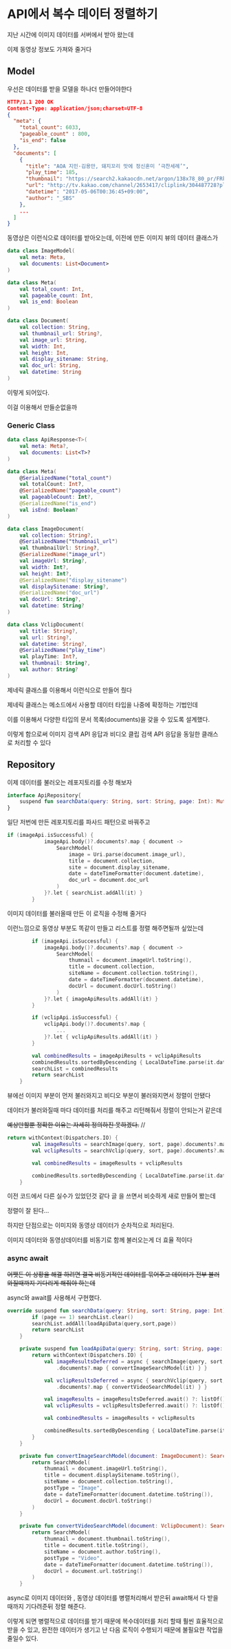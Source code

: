 API에서 복수 데이터 정렬하기
=

지난 시간에 이미지 데이터를 서버에서 받아 왔는데

이제 동영상 정보도 가져와 줄거다

## Model

우선은 데이터를 받을 모델을 하나더 만들어야한다

```json
HTTP/1.1 200 OK
Content-Type: application/json;charset=UTF-8
{
  "meta": {    
    "total_count": 6033,
    "pageable_count" : 800,
    "is_end": false
  },
  "documents": [
    {
      "title": "AOA 지민·김용만, 돼지꼬리 맛에 정신혼미 ‘극찬세례’",
      "play_time": 185,
      "thumbnail": "https://search2.kakaocdn.net/argon/138x78_80_pr/FRkbdWEKr4F",
      "url": "http://tv.kakao.com/channel/2653417/cliplink/304487728?playlistId=87634",
      "datetime": "2017-05-06T00:36:45+09:00",
      "author": "_SBS"
    },
    ...
  ]
}
```

동영상은 이런식으로 데이터를 받아오는데, 이전에 만든 이미지 뷰의 데이터 클래스가

```kotlin
data class ImageModel(
    val meta: Meta,
    val documents: List<Document>
)

data class Meta(
    val total_count: Int,
    val pageable_count: Int,
    val is_end: Boolean
)

data class Document(
    val collection: String,
    val thumbnail_url: String?,
    val image_url: String,
    val width: Int,
    val height: Int,
    val display_sitename: String,
    val doc_url: String,
    val datetime: String
)
```

이렇게 되어있다.

이걸 이용해서 만들순없을까

### Generic Class
```kotlin
data class ApiResponse<T>(
    val meta: Meta?,
    val documents: List<T>?
)

data class Meta(
    @SerializedName("total_count")
    val totalCount: Int?,
    @SerializedName("pageable_count")
    val pageableCount: Int?,
    @SerializedName("is_end")
    val isEnd: Boolean?
)

data class ImageDocument(
    val collection: String?,
    @SerializedName("thumbnail_url")
    val thumbnailUrl: String?,
    @SerializedName("image_url")
    val imageUrl: String?,
    val width: Int?,
    val height: Int?,
    @SerializedName("display_sitename")
    val displaySitename: String?,
    @SerializedName("doc_url")
    val docUrl: String?,
    val datetime: String?
)

data class VclipDocument(
    val title: String?,
    val url: String?,
    val datetime: String?,
    @SerializedName("play_time")
    val playTime: Int?,
    val thumbnail: String?,
    val author: String?
)
```
제네릭 클래스를 이용해서 이런식으로 만들어 줬다

제네릭 클래스는 메소드에서 사용할 데이터 타입을 나중에 확정하는 기법인데

이를 이용해서 다양한 타입의 문서 목록(documents)을 갖을 수 있도록 설계했다.

이렇게 함으로써 이미지 검색 API 응답과 비디오 클립 검색 API 응답을 동일한 클래스로 처리할 수 있다

## Repository

이제 데이터를 불러오는 레포지토리를 수정 해보자

```kotlin
interface ApiRepository{
    suspend fun searchData(query: String, sort: String, page: Int): MutableList<SearchModel>
}
```
일단 저번에 만든 레포지토리를 파사드 패턴으로 바꿔주고

```kotlin
if (imageApi.isSuccessful) {
            imageApi.body()?.documents?.map { document ->
                SearchModel(
                    image = Uri.parse(document.image_url),
                    title = document.collection,
                    site = document.display_sitename,
                    date = dateTimeFormatter(document.datetime),
                    doc_url = document.doc_url
                )
            }?.let { searchList.addAll(it) }
        }
```

이미지 데이터를 불러올때 만든 이 로직을 수정해 줄거다

이런느낌으로 동영상 부분도 똑같이 만들고 리스트를 정렬 해주면될까 싶었는데

```kotlin
        if (imageApi.isSuccessful) {
            imageApi.body()?.documents?.map { document ->
                SearchModel(
                    thumnail = document.imageUrl.toString(),
                    title = document.collection,
                    siteName = document.collection.toString(),
                    date = dateTimeFormatter(document.datetime),
                    docUrl = document.docUrl.toString()
                )
            }?.let { imageApiResults.addAll(it) }
        }

        if (vclipApi.isSuccessful) {
            vclipApi.body()?.documents?.map { 
                ...
            }?.let { vclipApiResults.addAll(it) }
        }

        val combinedResults = imageApiResults + vclipApiResults
        combinedResults.sortedByDescending { LocalDateTime.parse(it.date, formatter) }.toMutableList()
        searchList = combinedResults
        return searchList
    }
```

뷰에선 이미지 부분이 먼저 불러와지고 비디오 부분이 불러와지면서 정렬이 안됐다

데이터가 불러와질때 마다 데이터를 처리를 해주고 리턴해줘서 정렬이 안되는거 같은데

~~예상만할뿐 정확한 이유는 자세히 정의하진 못하겠다.~~ //

```kotlin
return withContext(Dispatchers.IO) {
        val imageResults = searchImage(query, sort, page).documents?.map { convertImageSearchModel(it) } ?: listOf()
        val vclipResults = searchVclip(query, sort, page).documents?.map { convertVideoSearchModel(it) } ?: listOf()

        val combinedResults = imageResults + vclipResults

        combinedResults.sortedByDescending { LocalDateTime.parse(it.date, formatter) }.toMutableList()
    }
```
이전 코드에서 다른 실수가 있었던것 같다 글 을 쓰면서 비슷하게 새로 만들어 봤는데

정렬이 잘 된다...

하지만 단점으로는 이미지와 동영상 데이터가 순차적으로 처리된다.

이미지 데이터와 동영상데이터를 비동기로 함께 불러오는게 더 효율 적이다

### async await

~~어쨋든 이 상황을 해결 하려면 결국 비동기적인 데이터를 묶어주고 데이터가 전부 불러와질때까지 기다리게 해줘야 하는데~~

async와 await를 사용해서 구현했다.

```kotlin
override suspend fun searchData(query: String, sort: String, page: Int): MutableList<SearchModel> {
        if (page == 1) searchList.clear()
        searchList.addAll(loadApiData(query,sort,page))
        return searchList
    }

    private suspend fun loadApiData(query: String, sort: String, page: Int): MutableList<SearchModel> {
        return withContext(Dispatchers.IO) {
            val imageResultsDeferred = async { searchImage(query, sort, page)
                .documents?.map { convertImageSearchModel(it) } }

            val vclipResultsDeferred = async { searchVclip(query, sort, page)
                .documents?.map { convertVideoSearchModel(it) } }

            val imageResults = imageResultsDeferred.await() ?: listOf()
            val vclipResults = vclipResultsDeferred.await() ?: listOf()

            val combinedResults = imageResults + vclipResults

            combinedResults.sortedByDescending { LocalDateTime.parse(it.date, formatter) }.toMutableList()
        }
    }

    private fun convertImageSearchModel(document: ImageDocument): SearchModel {
        return SearchModel(
            thumnail = document.imageUrl.toString(),
            title = document.displaySitename.toString(),
            siteName = document.collection.toString(),
            postType = "Image",
            date = dateTimeFormatter(document.datetime.toString()),
            docUrl = document.docUrl.toString()
        )
    }

    private fun convertVideoSearchModel(document: VclipDocument): SearchModel {
        return SearchModel(
            thumnail = document.thumbnail.toString(),
            title = document.title.toString(),
            siteName = document.author.toString(),
            postType = "Video",
            date = dateTimeFormatter(document.datetime.toString()),
            docUrl = document.url.toString()
        )
    }
```

async로 이미지 데이터와 , 동영상 데이터를 병렬처리해서 받은뒤 await해서 다 받을때까지 기다려준뒤 정렬 해준다.

이렇게 되면 병렬적으로 데이터를 받기 때문에 복수데이터를 처리 할때 훨씬 효율적으로 받을 수 있고, 완전한 데이터가 생기고 난 다음 로직이 수행되기 때문에 불필요한 작업을 줄일수 있다.